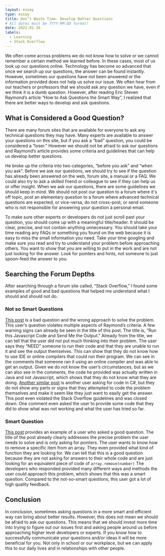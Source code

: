 ```yaml
---
layout: essay
type: essay
title: Don’t Waste Time- Develop Better Questions
# All dates must be YYYY-MM-DD format!
date: 2022-01-26
labels:
  - Learning
  - Stack Overflow
---
```


We often come across problems we do not know how to solve or we cannot remember a certain method we learned before. In these cases, most of us look up our questions online. Technology has become so advanced that once we search up our questions, the answer can be found instantly. However, sometimes our questions have not been answered or the information provided does not help us solve our issue. We often hear from our teachers or professors that we should ask any question we have, even if we think it is a dumb question. However, after reading Eric Steven Raymond’s article “How to Ask Questions the Smart Way”, I realized that there are better ways to develop and ask questions. 

## What is Considered a Good Question?
There are many forum sites that are available for everyone to ask any technical questions they may have. Many experts are available to answer your questions on this site, but if you ask a “bad” question, you could be considered a “loser.” However we should not be afraid to ask our questions and Raymond’s article provides some criteria and guidelines that can help us develop better questions. 

He broke up the criteria into two categories, “before you ask” and “when you ask”. Before we ask our questions, we should try to see if the question has already been answered on the web, forum site, a manual or a FAQ. We could also try to ask a skilled friend or colleague to see if they can help us or offer insight. When we ask our questions, there are some guidelines we should keep in mind. We should not post our question to a forum where it's off topic, post an elementary question to a forum where advanced technical questions are expected, or vice-versa, do not cross-post, or send someone who is not responsible for answering your question a personal email.

To make sure other experts or developers do not just scroll past your question, you should come up with a meaningful title/header. It should be clear, precise, and not contain anything unnecessary. You should take your time reading any FAQs or something you found on the web because it is easy to miss the small information you need. Take your time googling and make sure you read and try to understand your problem before approaching others. You want to show that you are willing to put in the work and are not just looking for the answer. Look for pointers and hints, not someone to just spoon-feed the answer to you. 

## Searching the Forum Depths
After searching through a forum site called, “Stack Overflow,” I found some examples of good and bad questions that helped me understand what I should and should not do. 

### Not so Smart Questions
<a href="https://stackoverflow.com/questions/49331731/run-this-java-script-code-and-send-me-the-output">This post</a> is a bad question and the wrong approach to solve the problem. This user’s question violates multiple aspects of Raymond’s criteria. A few warning signs can already be seen in the title of this post. The title is, “Run this Javascript Code and Send Me the Output.” Already from the title, we can tell that the user did not put much thinking into their problem. The user says they “NEED” someone to run their code and that they are unable to run it and see the output themselves. This can show that they do not know how to use IDE or online compilers that could run their program. We can see in the comments that someone ran it using an online compiler and was able to get an output. Given we do not know the user’s circumstances, but as we can also see in the comments, the code he provided was actually written in Java and not Javascript, which shows that they do not know what they are doing. <a href="https://stackoverflow.com/questions/24893882/digitalsignature-itextsharp-5-5-1">Another similar post</a> is another user asking for code in C#, but they do not show any parts or signs that they attempted to code the problem themselves and make it seem like they just want to easily get the answer. This post even violated the Stack Overflow guidelines and was closed down. One comment even asked the user to provide some code that they did to show what was not working and what the user has tried so far.

### Smart Question
<a href="https://stackoverflow.com/questions/5767325/how-can-i-remove-a-specific-item-from-an-array">This post</a> provides an example of a user who asked a good question. The title of the post already clearly addresses the precise problem the user needs to solve and is only asking for pointers. The user wants to know how to remove a specific item from an array. They even provided what kind of function they are looking for. We can tell that this is a good question because they are not asking for answers to their whole code and are just looking for an equivalent piece of code of ```array.remove(number)``` The developers who responded provided many different ways and methods the user could approach this problem, which shows that this was a smart question. Compared to the not-so-smart questions, this user got a lot of high quality feedback. 

## Conclusion
In conclusion, sometimes asking questions in a more smart and efficient way can bring about better results. However, this does not mean we should be afraid to ask our questions. This means that we should invest more time into trying to figure out our issues first and asking people around us before approaching higher level developers or experts. If you know how to successfully communicate your questions and/or ideas it will be more beneficial for you. Not only in school or our workplace, but we can apply this to our daily lives and in relationships with other people. 
